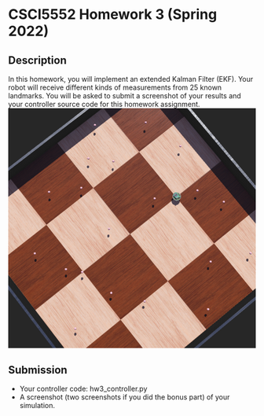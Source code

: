 # CSCI5552 Homework 3 (Spring 2022)
## Description
In this homework, you will implement an extended Kalman Filter (EKF).
Your robot will receive different kinds of measurements from 25 known landmarks.
You will be asked to submit a screenshot of your results and your controller source code for this homework assignment.
![VE overview](teaser.png "VE overview")
## Submission
* Your controller code: hw3_controller.py
* A screenshot (two screenshots if you did the bonus part) of your simulation.